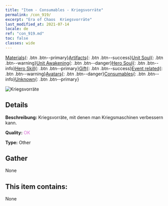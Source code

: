 ```yaml
---
title: "Item - Consumables - Kriegsvorräte"
permalink: /con_919/
excerpt: "Era of Chaos  Kriegsvorräte"
last_modified_at: 2021-07-14
locale: de
ref: "con_919.md"
toc: false
classes: wide
---
```

 [Materials](/ItemsDE/){: .btn .btn--primary}[Artifacts](/ItemsDE/Artifacts/){: .btn .btn--success}[Unit Soul](/ItemsDE/UnitSoul/){: .btn .btn--warning}[Unit Awakening](/ItemsDE/UnitAwakening/){: .btn .btn--danger}[Hero Soul](/ItemsDE/HeroSoul/){: .btn .btn--info}[Hero Skill](/ItemsDE/HeroSkill/){: .btn .btn--primary}[Gift](/ItemsDE/Gift/){: .btn .btn--success}[Event related](/ItemsDE/Events/){: .btn .btn--warning}[Avatars](/ItemsDE/Avatars/){: .btn .btn--danger}[Consumables](/ItemsDE/Consumables/){: .btn .btn--info}[Unknown](/ItemsDE/Unknown/){: .btn .btn--primary}

 ![Kriegsvorräte](/images/t/i_40007.png)

## Details
 **Beschreibung:** Kriegsvorräte, mit denen man Kriegsmaschinen verbessern kann.

 **Quality:** <span style="color: #DA70D6">OK</span>

 **Type:** Other

## Gather

  None

## This item contains:

  None

